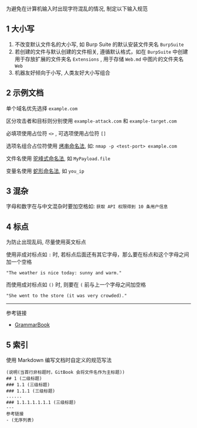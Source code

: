 为避免在计算机输入时出现字符混乱的情况, 制定以下输入规范

## 1 大小写

1. 不改变默认文件名的大小写, 如 Burp Suite 的默认安装文件夹名 `BurpSuite`
2. 若创建的文件与默认创建的文件相关, 遵循默认格式，如在 `BurpSuite` 中创建用于存放扩展的文件夹名 `Extensions` , 用于存储 `Web.md` 中图片的文件夹名 `Web`
3. 机器友好倾向于小写, 人类友好大小写组合

## 2 示例文档

单个域名优先选择 `example.com` 

区分攻击者和目标则分别使用 `example-attack.com` 和 `example-target.com` 

必填项使用占位符 `<>` , 可选项使用占位符 `[]` 

选项名组合占位符使用 [烤串命名法](https://developer.mozilla.org/zh-CN/docs/Glossary/Kebab_case), 如: `nmap -p <test-port> example.com` 

文件名使用 [驼峰式命名法](https://developer.mozilla.org/zh-CN/docs/Glossary/Camel_case), 如 `MyPayload.file` 

变量名使用 [蛇形命名法](https://developer.mozilla.org/zh-CN/docs/Glossary/Snake_case), 如 `you_ip` 

## 3 混杂

字母和数字在与中文混杂时要加空格如: `获取 API 权限得到 10 条用户信息` 

## 4 标点

为防止出现乱码, 尽量使用英文标点

使用非成对标点如 `:` 时, 若标点后面还有其它字母，那么要在标点和这个字母之间加一个空格

```
"The weather is nice today: sunny and warm."
```

而使用成对标点如 `()` 时, 则要在 `(` 前与上一个字母之间加空格

```
"She went to the store (it was very crowded)."
```

---

参考链接

- [GrammarBook](https://www.grammarbook.com/)

## 5 索引

使用 Markdown 编写文档时自定义的规范写法

```
(说明(当首行非标题时，GitBook 会将文件名作为主标题))
## 1 (二级标题)
### 1.1 (三级标题)
### 1.1.1 (三级标题)
......
### 1.1.1.1.1.1.1 (三级标题)
---
参考链接
- (无序列表) 
```
